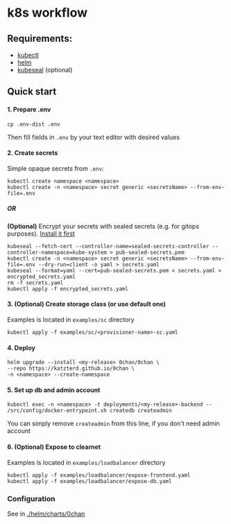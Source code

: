 
# k8s workflow

## Requirements:
- [kubectl](https://kubernetes.io/docs/tasks/tools/install-kubectl/)
- [helm](https://helm.sh/docs/intro/install/)
- [kubeseal](https://sealed-secrets.netlify.app/) (optional)

## Quick start

#### 1. Prepare .env 
```console
cp .env-dist .env
```
Then fill fields in `.env` by your text editor with desired values

#### 2. Create secrets

Simple opaque secrets from `.env`:
```console
kubectl create namespace <namespace>
kubectl create -n <namespace> secret generic <secretsName> --from-env-file=.env
```

##### OR

**(Optional)** Encrypt your secrets with sealed secrets (e.g. for gitops purposes). [Install it first](https://github.com/bitnami-labs/sealed-secrets/releases)
```console
kubeseal --fetch-cert --controller-name=sealed-secrets-controller --controller-namespace=kube-system > pub-sealed-secrets.pem
kubectl create -n <namespace> secret generic <secretsName> --from-env-file=.env --dry-run=client -o yaml > secrets.yaml
kubeseal --format=yaml --cert=pub-sealed-secrets.pem < secrets.yaml > encrypted_secrets.yaml
rm -f secrets.yaml
kubectl apply -f encrypted_secrets.yaml
```

#### 3. (Optional) Create storage class (or use default one)
Examples is located in `examples/sc` directory
```console
kubectl apply -f examples/sc/<provisioner-name>-sc.yaml
```

#### 4. Deploy
```console
helm upgrade --install <my-release> 0chan/0chan \
--repo https://katzterd.github.io/0chan \
-n <namespace> --create-namespace
```

#### 5. Set up db and admin account
```console
kubectl exec -n <namespace> -t deployments/<my-release>-backend -- /src/config/docker-entrypoint.sh createdb createadmin
```
You can simply remove `createadmin` from this line, if you don't need admin account

#### 6. (Optional) Expose to clearnet
Examples is located in `examples/loadbalancer` directory
```console
kubectl apply -f examples/loadbalancer/expose-frontend.yaml
kubectl apply -f examples/loadbalancer/expose-db.yaml
```

### Configuration

See in [./helm/charts/0chan](https://github.com/katzterd/0chan/tree/main/k8s/helm/charts/0chan)
